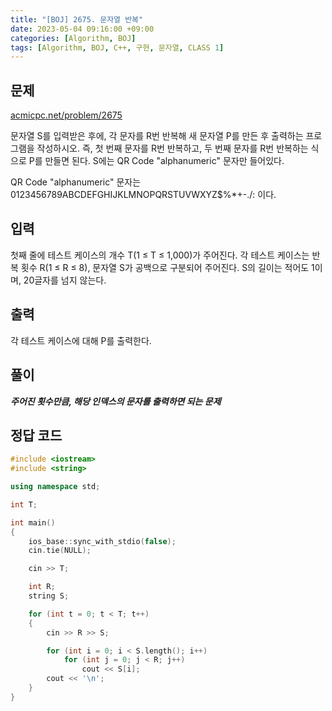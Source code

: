 ```yaml
---
title: "[BOJ] 2675. 문자열 반복"
date: 2023-05-04 09:16:00 +09:00
categories: [Algorithm, BOJ]
tags: [Algorithm, BOJ, C++, 구현, 문자열, CLASS 1]
---
```

## **문제**
[acmicpc.net/problem/2675](https://www.acmicpc.net/problem/2675)
<br>

문자열 S를 입력받은 후에, 각 문자를 R번 반복해 새 문자열 P를 만든 후 출력하는 프로그램을 작성하시오. 즉, 첫 번째 문자를 R번 반복하고, 두 번째 문자를 R번 반복하는 식으로 P를 만들면 된다. S에는 QR Code "alphanumeric" 문자만 들어있다.

QR Code "alphanumeric" 문자는 0123456789ABCDEFGHIJKLMNOPQRSTUVWXYZ\$%*+-./: 이다.
<br>

## **입력**
첫째 줄에 테스트 케이스의 개수 T(1 ≤ T ≤ 1,000)가 주어진다. 각 테스트 케이스는 반복 횟수 R(1 ≤ R ≤ 8), 문자열 S가 공백으로 구분되어 주어진다. S의 길이는 적어도 1이며, 20글자를 넘지 않는다.
<br>

## **출력**
각 테스트 케이스에 대해 P를 출력한다.
<br>

## **풀이**
***주어진 횟수만큼, 해당 인덱스의 문자를 출력하면 되는 문제***
<br>

## **정답 코드**
```c++
#include <iostream>
#include <string>

using namespace std;

int T;

int main()
{
    ios_base::sync_with_stdio(false);
    cin.tie(NULL);

    cin >> T;

    int R;
    string S;

    for (int t = 0; t < T; t++)
    {
        cin >> R >> S;

        for (int i = 0; i < S.length(); i++)
            for (int j = 0; j < R; j++)
                cout << S[i];
        cout << '\n';
    }
}
```
